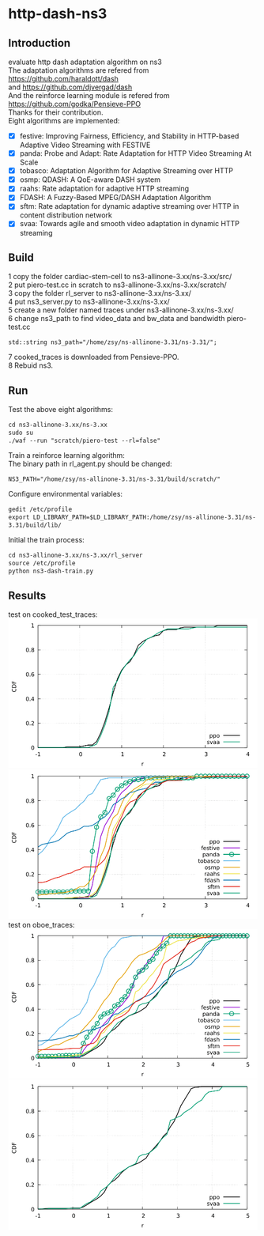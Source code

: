 # http-dash-ns3
## Introduction  
evaluate http dash adaptation algorithm on ns3  
The adaptation algorithms are refered from https://github.com/haraldott/dash   
and https://github.com/djvergad/dash   
And the reinforce learning module is refered from https://github.com/godka/Pensieve-PPO   
Thanks for their contribution.  
Eight algorithms are implemented:  
- [x] festive: Improving Fairness, Efficiency, and Stability in HTTP-based Adaptive Video Streaming with FESTIVE  
- [x] panda: Probe and Adapt: Rate Adaptation for HTTP Video Streaming At Scale  
- [x] tobasco: Adaptation Algorithm for Adaptive Streaming over HTTP  
- [x] osmp: QDASH: A QoE-aware DASH system  
- [x] raahs: Rate adaptation for adaptive HTTP streaming  
- [x] FDASH: A Fuzzy-Based MPEG/DASH Adaptation Algorithm   
- [x] sftm: Rate adaptation for dynamic adaptive streaming over HTTP in content distribution network  
- [x] svaa: Towards agile and smooth video adaptation in dynamic HTTP streaming  
## Build  
1 copy the folder cardiac-stem-cell to ns3-allinone-3.xx/ns-3.xx/src/  
2 put piero-test.cc in scratch to ns3-allinone-3.xx/ns-3.xx/scratch/  
3 copy the folder rl_server to  ns3-allinone-3.xx/ns-3.xx/  
4 put ns3_server.py to ns3-allinone-3.xx/ns-3.xx/  
5 create a new folder named traces under ns3-allinone-3.xx/ns-3.xx/  
6 change ns3_path to find video_data and bw_data and bandwidth piero-test.cc   
```
std::string ns3_path="/home/zsy/ns-allinone-3.31/ns-3.31/";  
```
7 cooked_traces is downloaded from Pensieve-PPO.  
8 Rebuid ns3.  
## Run  
Test the above eight algorithms:    
```
cd ns3-allinone-3.xx/ns-3.xx  
sudo su  
./waf --run "scratch/piero-test --rl=false"
```
Train a reinforce learning algorithm:  
The binary path in rl_agent.py should be changed:  
```
NS3_PATH="/home/zsy/ns-allinone-3.31/ns-3.31/build/scratch/"  
```
Configure environmental variables:  
```
gedit /etc/profile  
export LD_LIBRARY_PATH=$LD_LIBRARY_PATH:/home/zsy/ns-allinone-3.31/ns-3.31/build/lib/  
```
Initial the train process:  
```
cd ns3-allinone-3.xx/ns-3.xx/rl_server  
source /etc/profile  
python ns3-dash-train.py  
```
## Results
test on cooked_test_traces:  
![avatar](https://github.com/SoonyangZhang/http-dash-ns3/blob/main/results/cook-cdf.png)  
![avatar](https://github.com/SoonyangZhang/http-dash-ns3/blob/main/results/cook2-cdf.png)  
test on oboe_traces:  
![avatar](https://github.com/SoonyangZhang/http-dash-ns3/blob/main/results/oboe-cdf.png)  
![avatar](https://github.com/SoonyangZhang/http-dash-ns3/blob/main/results/oboe2-cdf.png)  


